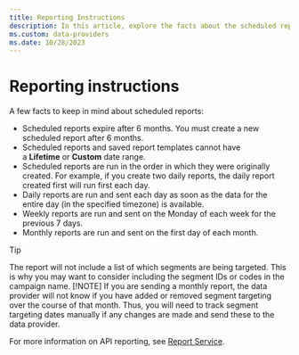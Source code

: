 ```yaml
---
title: Reporting Instructions
description: In this article, explore the facts about the scheduled reports.
ms.custom: data-providers
ms.date: 10/28/2023
---
```


# Reporting instructions

A few facts to keep in mind about scheduled reports:

- Scheduled reports expire after 6 months. You must create a new scheduled report after 6 months.
- Scheduled reports and saved report templates cannot have a **Lifetime** or **Custom** date range.
- Scheduled reports are run in the order in which they were originally created. For example, if you create two daily reports, the daily report created first will run first each day.
- Daily reports are run and sent each day as soon as the data for the entire day (in the specified timezone) is available.
- Weekly reports are run and sent on the Monday of each week for the previous 7 days.
- Monthly reports are run and sent on the first day of each month.

> [!TIP]
> The report will not include a list of which segments are being targeted. This is why you may want to consider including the segment IDs or codes in the campaign name.
> [!NOTE]
> If you are sending a monthly report, the data provider will not know if you have added or removed segment targeting over the course of that month. Thus, you will need to track segment targeting dates manually if any changes are made and send these to the data provider.
>
> For more information on API reporting, see [Report Service](../digital-platform-api/report-service.md).
